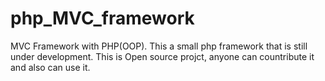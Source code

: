 # php_MVC_framework
MVC Framework with PHP(OOP). 
This a small php framework that is still under development. This is Open source projct, anyone can countribute it and also can use it.
